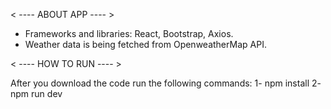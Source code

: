 < ----  ABOUT APP   ---- >

- Frameworks and libraries: React, Bootstrap, Axios.
- Weather data is being fetched from OpenweatherMap API.


< ----  HOW TO RUN   ---- >

After you download the code run the following commands:
1- npm install
2- npm run dev